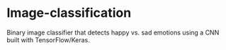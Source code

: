 # Image-classification
Binary image classifier that detects happy vs. sad emotions using a CNN built with TensorFlow/Keras.
